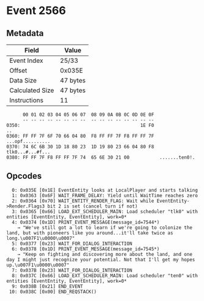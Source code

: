 # Event 2566

## Metadata

| Field           | Value    |
|-----------------|----------|
| Event Index     | 25/33    |
| Offset          | 0x035E   |
| Data Size       | 47 bytes |
| Calculated Size | 47 bytes |
| Instructions    | 11       |

```
      00 01 02 03 04 05 06 07  08 09 0A 0B 0C 0D 0E 0F
      -- -- -- -- -- -- -- --  -- -- -- -- -- -- -- --
0350:                                            1E F0                ..
0360: FF FF 7F 6F 70 66 04 80  F8 FF FF 7F F8 FF FF 7F  ...opf..........
0370: 74 6C 6B 30 1D 18 80 23  1D 19 80 23 66 04 80 F8  tlk0...#...#f...
0380: FF FF 7F F8 FF FF 7F 74  65 6E 30 21 00           .......ten0!.   
```

## Opcodes

```
  0: 0x035E [0x1E] EventEntity looks at LocalPlayer and starts talking
  1: 0x0363 [0x6F] WAIT_FRAME_DELAY: Yield until WaitTime reaches zero
  2: 0x0364 [0x70] WAIT_ENTITY_RENDER_FLAG: Wait while EventEntity->Render.Flags3 bit 2 is set (cancel turn if not)
  3: 0x0365 [0x66] LOAD_EXT_SCHEDULER_MAIN: Load scheduler "tlk0" with entities [EventEntity, EventEntity], work=0*
  4: 0x0374 [0x1D] PRINT_EVENT_MESSAGE(message_id=7544*)
    → "We've still got a lot to learn if we're going to colonize the land, but with pioneers like you around...it'll take twice as long.\u007F1\u0000\u0007"
  5: 0x0377 [0x23] WAIT_FOR_DIALOG_INTERACTION
  6: 0x0378 [0x1D] PRINT_EVENT_MESSAGE(message_id=7545*)
    → "Keep on fighting and discovering more about the land, and one day I might just recognize your potential. Not that I'll get my hopes up.\u007F1\u0000\u0007"
  7: 0x037B [0x23] WAIT_FOR_DIALOG_INTERACTION
  8: 0x037C [0x66] LOAD_EXT_SCHEDULER_MAIN: Load scheduler "ten0" with entities [EventEntity, EventEntity], work=0*
  9: 0x038B [0x21] END_EVENT
 10: 0x038C [0x00] END_REQSTACK()
```
